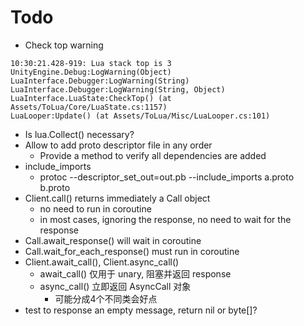 # Todo

* Check top warning
```
10:30:21.428-919: Lua stack top is 3
UnityEngine.Debug:LogWarning(Object)
LuaInterface.Debugger:LogWarning(String)
LuaInterface.Debugger:LogWarning(String, Object)
LuaInterface.LuaState:CheckTop() (at Assets/ToLua/Core/LuaState.cs:1157)
LuaLooper:Update() (at Assets/ToLua/Misc/LuaLooper.cs:101)
```

* Is lua.Collect() necessary?
* Allow to add proto descriptor file in any order
	+ Provide a method to verify all dependencies are added
* include_imports
	+ protoc --descriptor_set_out=out.pb --include_imports a.proto b.proto
* Client.call() returns immediately a Call object
	+ no need to run in coroutine
	+ in most cases, ignoring the response, no need to wait for the response
* Call.await_response() will wait in coroutine
* Call.wait_for_each_response() must run in coroutine
* Client.await_call(), Client.async_call()
	* await_call() 仅用于 unary, 阻塞并返回 response
	* async_call() 立即返回 AsyncCall 对象
		- 可能分成4个不同类会好点
* test to response an empty message, return nil or byte[]?